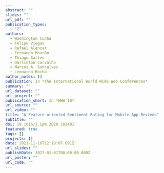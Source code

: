 ```yaml
---
abstract: ""
slides: ""
url_pdf: ""
publication_types:
  - "2"
authors:
  - Washington Cunha
  - Felipe Viegas
  - Rafael Alencar
  - Fernando Mourão
  - Thiago Salles
  - Darlinton Carvalho
  - Marcos A. Goncalves
  - Leonardo Rocha
author_notes: []
publication: In *The International World Wide Web Conferences*
summary: ""
url_dataset: ""
url_project: ""
publication_short: In *WWW'18*
url_source: ""
url_video: ""
title: "A Feature-oriented Sentiment Rating for Mobile App Reviews"
subtitle: ""
doi: 10.1016/j.ipm.2020.102481
featured: true
tags: []
projects: []
date: 2021-11-16T12:10:07.091Z
url_slides: ""
publishDate: 2017-01-01T00:00:00.000Z
url_poster: ""
url_code: ""
---
```



